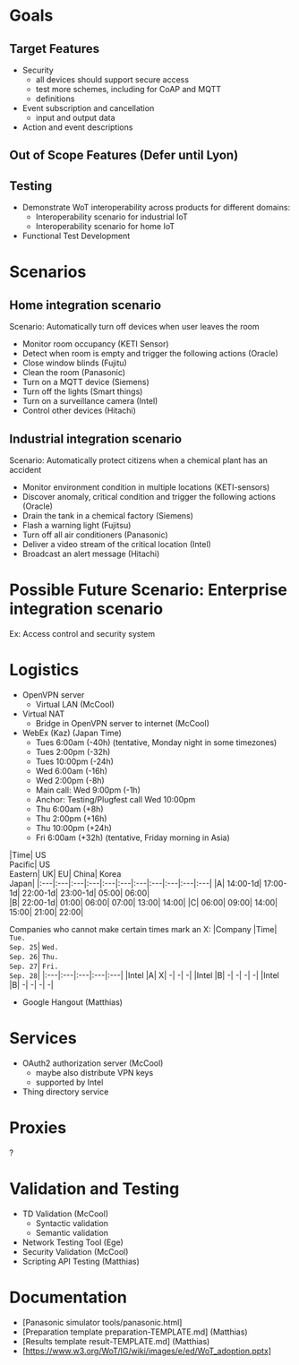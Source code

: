 # Goals

## Target Features
* Security
   - all devices should support secure access
   - test more schemes, including for CoAP and MQTT
   - definitions
* Event subscription and cancellation
   - input and output data
* Action and event descriptions

## Out of Scope Features (Defer until Lyon)

## Testing
* Demonstrate WoT interoperability across products for different domains:
   - Interoperability scenario for industrial IoT
   - Interoperability scenario for home IoT  
* Functional Test Development

# Scenarios


## Home integration scenario

Scenario: Automatically turn off devices when user leaves the room  
- Monitor room occupancy (KETI Sensor)  
- Detect when room is empty and trigger the following actions (Oracle)
- Close window blinds (Fujitu)
- Clean the room (Panasonic)
- Turn on a MQTT device (Siemens)
- Turn off the lights (Smart things)
- Turn on a surveillance camera (Intel)
- Control other devices (Hitachi)

## Industrial integration scenario

Scenario: Automatically protect citizens when a chemical plant has an accident
- Monitor environment condition in multiple locations (KETI-sensors)
- Discover anomaly, critical condition and trigger the following actions (Oracle)
- Drain the tank in a chemical factory (Siemens)
- Flash a warning light (Fujitsu)
- Turn off all air conditioners (Panasonic)
- Deliver a video stream of the critical location (Intel)
- Broadcast an alert message (Hitachi)

# Possible Future Scenario: Enterprise integration scenario
Ex: Access control and security system

# Logistics

* OpenVPN server 
   - Virtual LAN (McCool)
* Virtual NAT 
   - Bridge in OpenVPN server to internet (McCool)
* WebEx (Kaz) (Japan Time)
   - Tues 6:00am (-40h) (tentative, Monday night in some timezones)
   - Tues 2:00pm (-32h)
   - Tues 10:00pm (-24h)
   - Wed 6:00am (-16h)
   - Wed 2:00pm (-8h)
   - Main call: Wed 9:00pm (-1h)
   - Anchor: Testing/Plugfest call Wed 10:00pm
   - Thu 6:00am (+8h)
   - Thu 2:00pm (+16h)
   - Thu 10:00pm (+24h)
   - Fri 6:00am (+32h) (tentative, Friday morning in Asia)
   
|Time| US<br/>Pacific| US<br/>Eastern| UK| EU| China| Korea<br/>Japan| 
|:---|:---|:---|:---|:---|:---|:---|:---|:---|:---|:---| 
|A| 14:00-1d| 17:00-1d| 22:00-1d| 23:00-1d| 05:00| 06:00|  
|B| 22:00-1d| 01:00| 06:00| 07:00| 13:00| 14:00| 
|C| 06:00| 09:00| 14:00| 15:00| 21:00| 22:00|  

Companies who cannot make certain times mark an X:
|Company |Time| `Tue.`<br/>`Sep. 25`| `Wed.`<br/>`Sep. 26`| `Thu.`<br/>`Sep. 27`| `Fri.`<br/>`Sep. 28`| 
|:---|:---|:---|:---|:---| 
|Intel |A| X| -| -| -| 
|Intel |B| -| -| -| -| 
|Intel |B| -| -| -| -| 

* Google Hangout (Matthias)

# Services

* OAuth2 authorization server (McCool)
   - maybe also distribute VPN keys
   - supported by Intel
* Thing directory service

# Proxies

? 

# Validation and Testing

* TD Validation (McCool)
   - Syntactic validation
   - Semantic validation
* Network Testing Tool (Ege)
* Security Validation (McCool)
* Scripting API Testing (Matthias)

# Documentation

* [Panasonic simulator tools/panasonic.html]
* [Preparation template preparation-TEMPLATE.md] (Matthias)
* [Results template result-TEMPLATE.md] (Matthias)
* [https://www.w3.org/WoT/IG/wiki/images/e/ed/WoT_adoption.pptx]
